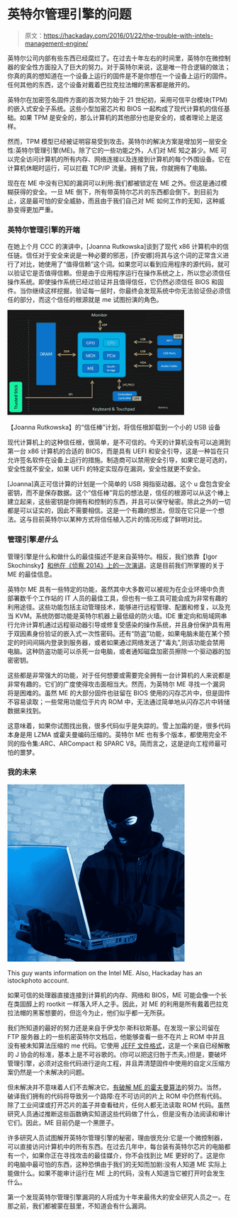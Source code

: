 # 英特尔管理引擎的问题

> 原文：<https://hackaday.com/2016/01/22/the-trouble-with-intels-management-engine/>

英特尔公司内部有些东西已经腐烂了。在过去十年左右的时间里，英特尔在微控制器的安全性方面投入了巨大的努力。对于英特尔来说，这是唯一符合逻辑的做法；你真的真的想知道在一个设备上运行的固件是不是你想在一个设备上运行的固件。任何其他的东西，这个设备对戴着巴拉克拉法帽的黑客都是敞开的。

英特尔在加密签名固件方面的首次努力始于 21 世纪初，采用可信平台模块(TPM)的嵌入式安全子系统。这些小型加密芯片和 BIOS 一起构成了现代计算机的信任基础。如果 TPM 是安全的，那么计算机的其他部分也是安全的，或者理论上是这样。

然而，TPM 模型已经被证明容易受到攻击。英特尔的解决方案是增加另一层安全性:英特尔管理引擎(ME)。除了它的一些功能之外，人们对 ME 知之甚少。ME 可以完全访问计算机的所有内存、网络连接以及连接到计算机的每个外围设备。它在计算机休眠时运行，可以拦截 TCP/IP 流量。拥有了我，你就拥有了电脑。

现在在 ME 中没有已知的漏洞可以利用:我们都被锁定在 ME 之外。但这是通过模糊获得的安全。一旦 ME 倒下，所有带英特尔芯片的东西都会倒下。到目前为止，这是最可怕的安全威胁，而且由于我们自己对 ME 如何工作的无知，这种威胁变得更加严重。

### 英特尔管理引擎的开端

在她上个月 CCC 的演讲中，[Joanna Rutkowska]谈到了现代 x86 计算机中的信任链。信任对于安全来说是一种必要的邪恶，[乔安娜]将其与这个词的正常含义进行了对比，她使用了“值得信赖”这个词。如果您可以看到应用程序的源代码，就可以验证它是否值得信赖。但是由于应用程序运行在操作系统之上，所以您必须信任操作系统。即使操作系统已经过验证并且值得信任，它仍然必须信任 BIOS 和固件。当你继续这样挖掘，验证每一层时，你最终会发现系统中你无法验证但必须信任的部分，而这个信任的根源就是 me 试图扮演的角色。

![trustedstick](img/a7c2c2e98637630b78c7a8ade0251cc8.png)

【Joanna Rutkowska】的“信任棒”计划，将信任根卸载到一个小的 USB 设备

现代计算机上的这种信任根，很简单，是不可信的。今天的计算机没有可以追溯到第一台 x86 计算机的合适的 BIOS，而是具有 UEFI 和安全引导，这是一种旨在只允许签名软件在设备上运行的措施。制造商可以禁用安全引导，如果它是可选的，安全性就不安全，如果 UEFI 的特定实现存在漏洞，安全性就更不安全。

[Joanna]真正可信计算的计划是一个简单的 USB 拇指驱动器。这个 u 盘包含安全密钥，而不是保存数据。这个“信任棒”背后的想法是，信任的根源可以从这个棒上建立起来，这些密钥是你拥有和控制的东西，并且可以保守秘密。除此之外的一切都是可以证实的，因此不需要相信。这是一个有趣的想法，但现在它只是一个想法。这与目前英特尔以某种方式将信任植入芯片的情况形成了鲜明对比。

### 管理引擎*是什么*

管理引擎是什么和做什么的最佳描述不是来自英特尔。相反，我们依靠【Igor Skochinsky】[和他在《侦察 2014》上的一次演讲](https://www.youtube.com/watch?v=4kCICUPc9_8)。这是目前我们所掌握的关于 ME 的最佳信息。

英特尔 ME 具有一些特定的功能，虽然其中大多数可以被视为在企业环境中负责部署数千个工作站的 IT 人员的最佳工具，但也有一些工具可能会成为非常有趣的利用途径。这些功能包括主动管理技术，能够进行远程管理、配置和修复，以及充当 KVM。系统防御功能是英特尔机器上最低级的防火墙。IDE 重定向和局域网串行允许计算机通过远程驱动器引导或修复受感染的操作系统，并且身份保护具有用于双因素身份验证的嵌入式一次性密码。还有“防盗”功能，如果电脑未能在某个预定的时间间隔内登录到服务器，或者如果通过网络发送了“毒丸”,则该功能会禁用电脑。这种防盗功能可以杀死一台电脑，或者通知磁盘加密员擦除一个驱动器的加密密钥。

这些都是非常强大的功能，对于任何想要或需要完全拥有一台计算机的人来说都是非常有趣的，它们的广度使得攻击面相当大。然而，为英特尔 ME 寻找一个漏洞将是困难的。虽然 ME 的大部分固件也驻留在 BIOS 使用的闪存芯片中，但是固件不容易读取；一些常用功能位于片内 ROM 中，无法通过简单地从闪存芯片中转储数据来找到。

这意味着，如果你试图找出我，很多代码似乎是失踪的。雪上加霜的是，很多代码本身是用 LZMA 或霍夫曼编码压缩的。英特尔 ME 也有多个版本，都使用完全不同的指令集:ARC、ARCompact 和 SPARC V8。简而言之，这是逆向工程师最可怕的噩梦。

### 我的未来

![This guy wants information on the Intel ME. Also, hackaday has an istockphoto account.](img/2192a5ec6b95befd343ac29e14074231.png)

This guy wants information on the Intel ME. Also, Hackaday has an istockphoto account.

如果可信的处理器直接连接到计算机的内存、网络和 BIOS，ME 可能会像一个长在类固醇上的 rootkit 一样落入坏人之手。因此，对 ME 的利用是所有戴着巴拉克拉法帽的黑客想要的，但迄今为止，他们似乎都一无所获。

我们所知道的最好的努力还是来自于伊戈尔·斯科钦斯基。在发现一家公司留在 FTP 服务器上的一些机密英特尔文档后，他能够查看一些不在片上 ROM 中并且没有被未知算法压缩的 me 代码。它使用 [JEFF 文件格式](http://www.unicode.org/L2/L2002/02042-jeff-spec.pdf)，这是一个来自已经解散的 J 协会的标准，基本上是不可谷歌的。(你可以把这归咎于杰夫。)但是，要破坏管理引擎，必须对这些代码进行逆向工程，并且弄清楚固件中使用的自定义压缩方案仍然是一个未解决的问题。

但未解决并不意味着人们不去解决它。[有破解 ME 的霍夫曼算法](http://io.smashthestack.org:84/me/)的努力。当然，破译我们拥有的代码将导致另一个路障:在不可访问的片上 ROM 中仍然有代码。除了工业间谍或打开芯片的盖子并查看硅片，任何人都无法读取 ROM 代码。虽然研究人员通过推断这些函数确实知道这些代码做了什么，但是没有办法阅读和审计它们。因此，ME 目前仍是一个黑匣子。

许多研究人员试图解开英特尔管理引擎的秘密，理由很充分:它是一个微控制器，可以直接访问计算机中的所有东西。在过去几年中，每台装有英特尔芯片的电脑都有一个，如果你正在寻找攻击的最佳媒介，你不会找到比 ME 更好的了。这是你的电脑中最可怕的东西，这种恐惧由于我们的无知而加剧:没有人知道 ME 实际上能做什么。如果不能审计运行在 ME 上的代码，没有人知道当它被打开时会发生什么。

第一个发现英特尔管理引擎漏洞的人将成为十年来最伟大的安全研究人员之一。在那之前，我们都被蒙在鼓里，不知道会有什么漏洞。